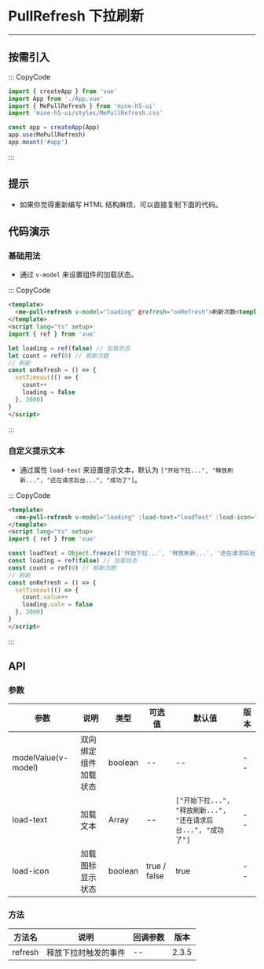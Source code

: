# PullRefresh 下拉刷新

---

## 按需引入

::: CopyCode

```js
import { createApp } from 'vue'
import App from './App.vue'
import { MePullRefresh } from 'mine-h5-ui'
import 'mine-h5-ui/styles/MePullRefresh.css'

const app = createApp(App)
app.use(MePullRefresh)
app.mount('#app')
```

:::

## 提示

- 如果你觉得重新编写 HTML 结构麻烦，可以直接复制下面的代码。

## 代码演示

### 基础用法

- 通过 `v-model` 来设置组件的加载状态。

::: CopyCode

```HTML
<template>
  <me-pull-refresh v-model="loading" @refresh="onRefresh">刷新次数<template v-text="count"></template></me-pull-refresh>
</template>
<script lang="ts" setup>
import { ref } from 'vue'

let loading = ref(false) // 加载状态
let count = ref(0) // 刷新次数
// 刷新
const onRefresh = () => {
  setTimeout(() => {
    count++
    loading = false
  }, 3000)
}
</script>
```

:::

### 自定义提示文本

- 通过属性 `load-text` 来设置提示文本，默认为 `["开始下拉...", "释放刷新...", "还在请求后台...", "成功了"]`。

::: CopyCode

```HTML
<template>
  <me-pull-refresh v-model="loading" :load-text="loadText" :load-icon="false" @refresh="onRefresh">刷新次数<template v-text="count"></template></me-pull-refresh>
</template>
<script lang="ts" setup>
import { ref } from 'vue'

const loadText = Object.freeze(['开始下拉...', '释放刷新...', '还在请求后台...', '成功了']) // 自定义加载文本
const loading = ref(false) // 加载状态
const count = ref(0) // 刷新次数
// 刷新
const onRefresh = () => {
  setTimeout(() => {
    count.value++
    loading.vale = false
  }, 3000)
}
</script>
```

:::

## API

### 参数

| 参数                | 说明                 | 类型    | 可选值       | 默认值                                                        | 版本 |
| ------------------- | -------------------- | ------- | ------------ | ------------------------------------------------------------- | ---- |
| modelValue(v-model) | 双向绑定组件加载状态 | boolean | --           | --                                                            | --   |
| load-text           | 加载文本             | Array   | --           | `["开始下拉...", "释放刷新...", "还在请求后台...", "成功了"]` | --   |
| load-icon           | 加载图标显示状态     | boolean | true / false | true                                                          | --   |

### 方法

| 方法名  | 说明                 | 回调参数 | 版本  |
| ------- | -------------------- | -------- | ----- |
| refresh | 释放下拉时触发的事件 | --       | 2.3.5 |
